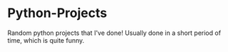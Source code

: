 # Python-Projects
Random python projects that I've done!
Usually done in a short period of time, which is quite funny.
